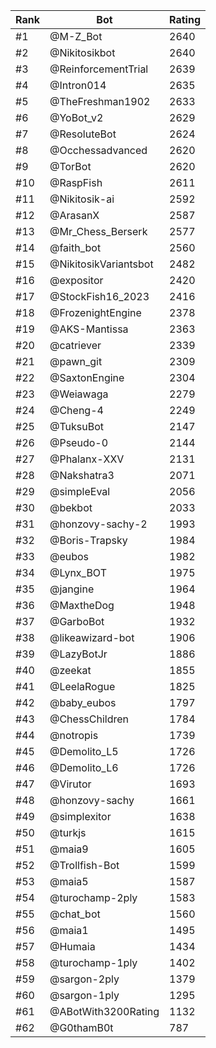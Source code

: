 Rank|Bot|Rating
---|---|---
#1|@M-Z_Bot|2640
#2|@Nikitosikbot|2640
#3|@ReinforcementTrial|2639
#4|@Intron014|2635
#5|@TheFreshman1902|2633
#6|@YoBot_v2|2629
#7|@ResoluteBot|2624
#8|@Occhessadvanced|2620
#9|@TorBot|2620
#10|@RaspFish|2611
#11|@Nikitosik-ai|2592
#12|@ArasanX|2587
#13|@Mr_Chess_Berserk|2577
#14|@faith_bot|2560
#15|@NikitosikVariantsbot|2482
#16|@expositor|2420
#17|@StockFish16_2023|2416
#18|@FrozenightEngine|2378
#19|@AKS-Mantissa|2363
#20|@catriever|2339
#21|@pawn_git|2309
#22|@SaxtonEngine|2304
#23|@Weiawaga|2279
#24|@Cheng-4|2249
#25|@TuksuBot|2147
#26|@Pseudo-0|2144
#27|@Phalanx-XXV|2131
#28|@Nakshatra3|2071
#29|@simpleEval|2056
#30|@bekbot|2033
#31|@honzovy-sachy-2|1993
#32|@Boris-Trapsky|1984
#33|@eubos|1982
#34|@Lynx_BOT|1975
#35|@jangine|1964
#36|@MaxtheDog|1948
#37|@GarboBot|1932
#38|@likeawizard-bot|1906
#39|@LazyBotJr|1886
#40|@zeekat|1855
#41|@LeelaRogue|1825
#42|@baby_eubos|1797
#43|@ChessChildren|1784
#44|@notropis|1739
#45|@Demolito_L5|1726
#46|@Demolito_L6|1726
#47|@Virutor|1693
#48|@honzovy-sachy|1661
#49|@simplexitor|1638
#50|@turkjs|1615
#51|@maia9|1605
#52|@Trollfish-Bot|1599
#53|@maia5|1587
#54|@turochamp-2ply|1583
#55|@chat_bot|1560
#56|@maia1|1495
#57|@Humaia|1434
#58|@turochamp-1ply|1402
#59|@sargon-2ply|1379
#60|@sargon-1ply|1295
#61|@ABotWith3200Rating|1132
#62|@G0thamB0t|787
